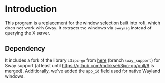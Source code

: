 # Introduction

This program is a replacement for the window selection built into rofi, which
does not work with Sway. It extracts the windows via `swaymsg` instead of
querying the X server.


## Dependency

It includes a fork of the library `i3ipc-go` from [here](https://github.com/emcconville/i3ipc-go)
(branch `sway_support`) for Sway support (at least until
https://github.com/mdirkse/i3ipc-go/pull/9 is merged). Additionally, we've
added the `app_id` field used for native Wayland windows.
